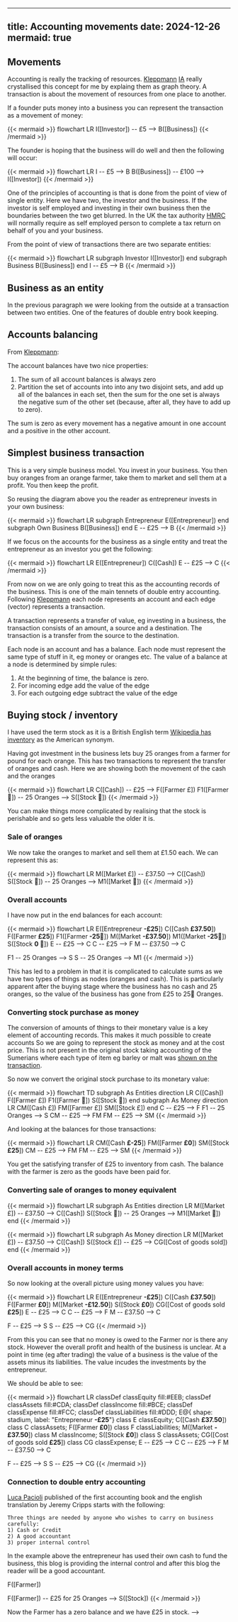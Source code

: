 ---
title: Accounting movements
date: 2024-12-26
mermaid: true
----

## Movements


Accounting is really the tracking of resources.  [Kleppmann][Kleppmann2011]
 [IA](https://web.archive.org/web/20110717155537/https://martin.kleppmann.com/2011/03/07/accounting-for-computer-scientists.html) really crystallised this concept for me by explaing them as graph theory.  A transaction is about the movement of resources from one place to another.

[Kleppmann2011]: https://martin.kleppmann.com/2011/03/07/accounting-for-computer-scientists.html

If a founder puts money into a business you can represent the transaction as a movement of money:

{{< mermaid >}}
flowchart LR
   I([Investor]) -- £5 --> B([Business])
{{< /mermaid >}}


The founder is hoping that the business will do well and then the following will occur:

{{< mermaid >}}
flowchart LR
   I -- £5 --> B
   B([Business]) -- £100 --> I([Investor])
{{< /mermaid >}}

One of the principles of accounting is that is done from the point of view of single entity.  Here we have two, the investor and the business.  If the investor is self employed and investing in their own business then the boundaries between the two get blurred.  In the UK the tax authority [HMRC](https://www.gov.uk/money/income-tax) will normally require as self employed person to complete a tax return on behalf of you and your business.

From the point of view of transactions there are two separate entities:

{{< mermaid >}}
flowchart LR
   subgraph Investor
    I([Investor])
   end
   subgraph Business
    B([Business])
   end
   I -- £5 --> B
{{< /mermaid >}}

## Business as an entity

In the previous paragraph we were looking from the outside at a transaction between two entities.
One of the features of double entry book keeping.

## Accounts balancing

From [Kleppmann][Kleppmann2011]:

The account balances have two nice properties:

1. The sum of all account balances is always zero
2. Partition the set of accounts into into any two disjoint sets, and add up all of the balances in each set, then the sum for the one set is always the negative sum of the other set (because, after all, they have to add up to zero).

The sum is zero as every movement has a negative amount in one account and a positive in the other account.

## Simplest business transaction

This is a very simple business model.  You invest in your business.  You then buy oranges from an orange farmer, take them to market and sell them at a profit.  You then keep the profit.

So reusing the diagram above you the reader as entrepreneur invests in your own business:

{{< mermaid >}}
flowchart LR
   subgraph Entrepreneur
    E([Entrepreneur])
   end
   subgraph Own Business
    B([Business])
   end
   E -- £25 --> B
{{< /mermaid >}}

If we focus on the accounts for the business as a single entity and treat the entrepreneur as an investor you get the following:

{{< mermaid >}}
flowchart LR
   E([Entrepreneur])
   C([Cash])
   E -- £25 --> C
{{< /mermaid >}}

From now on we are only going to treat this as the accounting records of the business. This is 
one of the main tennets of double entry accounting.  Following
[Kleppmann][Kleppmann2011] each node represents an account and each edge (vector) represents a transaction.  

A transaction represents a transfer of value, eg investing in a business, the transaction consists of an amount, a source and a destination.  The transaction is a transfer from the source to the destination.

Each node is an account and has a balance.  Each node must represent the same type of stuff in it,
eg money or oranges etc.   The value of a balance at a node is
determined by simple rules:

1. At the beginning of time, the balance is zero.
2. For incoming edge add the value of the edge
3. For each outgoing edge subtract the value of the edge


## Buying stock / inventory

I have used the term stock as it is a British English term 
[Wikipedia has inventory](https://en.wikipedia.org/wiki/Inventory) as the American synonym.

Having got investment in the business lets buy 25 oranges from a farmer for pound for each orange.
This has two transactions to represent the transfer of oranges and cash.  Here we are showing both
the movement of the cash and the oranges

{{< mermaid >}}
flowchart LR
   C([Cash]) -- £25 --> F([Farmer £])
   F1([Farmer 🍊]) -- 25 Oranges --> S([Stock 🍊])
{{< /mermaid >}}

You can make things more complicated by realising that the stock is perishable and so gets
less valuable the older it is.  

### Sale of oranges

We now take the oranges to market and sell them at £1.50 each.  We can represent this as:

{{< mermaid >}}
flowchart LR
   M([Market £]) -- £37.50 --> C([Cash])
   S([Stock 🍊]) -- 25 Oranges --> M1([Market 🍊])
{{< /mermaid >}}


### Overall accounts

I have now put in the end balances for each account:

{{< mermaid >}}
flowchart LR
   E([Entrepreneur **-£25**])
   C([Cash **£37.50**])
   F([Farmer **£25**])
   F1([Farmer **-25🍊**])
   M([Market **-£37.50**])
   M1([Market **-25🍊**])
   S([Stock **0 🍊**])
   E -- £25 --> C
   C -- £25 --> F
   M -- £37.50 --> C

   F1 -- 25 Oranges --> S
   S -- 25 Oranges --> M1
{{< /mermaid >}}

This has led to a problem in that it is complicated to calculate sums as we have two types
of things as nodes (oranges and cash).  This is particularly apparent after the buying stage
where the business has no cash and 25 oranges, so the value of the business has gone from £25 
to 25🍊 Oranges.

### Converting stock purchase as money

The conversion of amounts of things to their monetary value is a key element of accounting records.  This makes it much possible to create accounts
So we are going to represent the stock as money and at the cost price.  This is not present
in the original stock taking accounting of the Sumerians where each type of item eg barley or malt 
was [shown on the transaction](/afp/uruk/).

So now we convert the original stock purchase to its monetary value:


{{< mermaid >}}
flowchart TD
   subgraph As Entities
   direction LR
      C([Cash])
      F([Farmer £])
      F1([Farmer 🍊])
      S([Stock 🍊])
   end
   subgraph As Money
   direction LR
      CM([Cash £])
      FM([Farmer £])
      SM([Stock £])
   end
   C -- £25 --> F
   F1 -- 25 Oranges --> S
   CM -- £25 --> FM
   FM -- £25 --> SM
{{< /mermaid >}}

And looking at the balances for those transactions:

{{< mermaid >}}
flowchart LR
   CM([Cash **£-25**])
   FM([Farmer **£0**])
   SM([Stock **£25**])
   CM -- £25 --> FM
   FM -- £25 --> SM
{{< /mermaid >}}

You get the satisfying transfer of £25 to inventory from cash.  The balance with the farmer is
zero as the goods have been paid for.

### Converting sale of oranges to money equivalent

{{< mermaid >}}
flowchart LR
   subgraph As Entities
   direction LR
      M([Market £]) -- £37.50 --> C([Cash])
      S([Stock 🍊]) -- 25 Oranges --> M1([Market 🍊])
   end
{{< /mermaid >}}

{{< mermaid >}}
flowchart LR
   subgraph As Money
   direction LR
      M([Market £]) -- £37.50 --> C([Cash])
      S([Stock £]) -- £25 --> CG([Cost of goods sold])
   end
{{< /mermaid >}}



### Overall accounts in money terms

So now looking at the overall picture using money values you have:

{{< mermaid >}}
flowchart LR
   E([Entrepreneur **-£25**])
   C([Cash **£37.50**])
   F([Farmer **£0**])
   M([Market **-£12.50**])
   S([Stock **£0**])
   CG([Cost of goods sold **£25**])
   E -- £25 --> C
   C -- £25 --> F
   M -- £37.50 --> C

   F -- £25 --> S
   S -- £25 --> CG
{{< /mermaid >}}

From this you can see that no money is owed to the Farmer nor is there any stock.  However the
overall profit and health of the business is unclear.  At a point in time (eg after trading) the 
value of a business is the value of the assets minus its liabilities.  The value incudes the investments by the entrepreneur.

We should be able to see:

   <!--  -->

{{< mermaid >}}
flowchart LR
   classDef classEquity  fill:#EEB;
   classDef classAssets  fill:#CDA;
   classDef classIncome  fill:#BCE;
   classDef classExpense  fill:#FCC;
   classDef classLiabilities  fill:#DDD;
   E@{ shape: stadium, label: "Entrepreneur **-£25**"}
   class E classEquity;
   C([Cash **£37.50**])
   class C classAssets;
   F([Farmer **£0**])
   class F classLiabilities;
   M([Market **-£37.50**])
   class M classIncome;
   S([Stock **£0**])
   class S classAssets;
   CG([Cost of goods sold **£25**])
   class CG classExpense;
   E -- £25 --> C
   C -- £25 --> F
   M -- £37.50 --> C

   F -- £25 --> S
   S -- £25 --> CG
{{< /mermaid >}}


### Connection to double entry accounting

[Luca Pacioli](https://en.wikipedia.org/wiki/Luca_Pacioli) published of the first accounting book
and the english translation by Jeremy Cripps starts with the following:

```
Three things are needed by anyone who wishes to carry on business carefully:
1) Cash or Credit
2) A good accountant
3) proper internal control
```

In the example above the entrepreneur has used their own cash to fund the business, this blog is 
providing the internal control and after this blog the reader will be a good accountant.





<!-- ### Representation of stock as its purchase price

In order to represent the accounts in a single currency we will convert our oranges to their purchase price:

{{< mermaid >}}
flowchart LR
   C([Cash]) -- £25 --> F([Farmer])
   F([Farmer]) -- £25 for 25 Oranges --> S([Stock])
{{< /mermaid >}}

Now the Farmer has a zero balance and we have £25 in stock.
 -->


